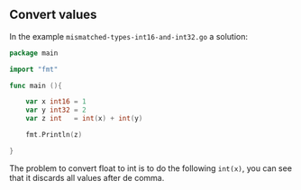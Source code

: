 ## Convert values


In the example `mismatched-types-int16-and-int32.go` a solution:

```go
package main

import "fmt"

func main (){

    var x int16 = 1
    var y int32 = 2
    var z int   = int(x) + int(y)

    fmt.Println(z)

}
```


The problem to convert float to int is to do the following `int(x)`, you can see that it discards all values after de comma.
